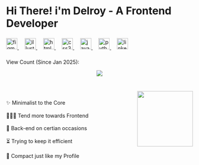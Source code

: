 <h1 align="left">Hi There! i'm Delroy - A Frontend Developer</h1>

###

<div align="left">
  <a href="https://www.figma.com/@delroy_09" target="_blank">
    <img src="https://cdn.jsdelivr.net/gh/devicons/devicon/icons/figma/figma-original.svg" height="30" alt="figma logo" />
  </a>
  <img width="12" />
  <a href="https://www.behance.net/delroypires" target="_blank">
    <img src="https://cdn.jsdelivr.net/gh/devicons/devicon/icons/illustrator/illustrator-plain.svg" height="30" alt="illustrator logo" />
  </a>
  <img width="12" />
  <a href="#">
    <img src="https://cdn.jsdelivr.net/gh/devicons/devicon/icons/html5/html5-original.svg" height="30" alt="html5 logo" />
  </a>
  <img width="12" />
  <a href="#">
    <img src="https://cdn.jsdelivr.net/gh/devicons/devicon/icons/css3/css3-original.svg" height="30" alt="css3 logo" />
  </a>
  <img width="12" />
  <a href="#">
    <img src="https://cdn.jsdelivr.net/gh/devicons/devicon/icons/javascript/javascript-original.svg" height="30" alt="javascript logo" />
  </a>
  <img width="12" />
  <a href="#">
    <img src="https://cdn.jsdelivr.net/gh/devicons/devicon/icons/python/python-original.svg" height="30" alt="python logo" />
  </a>
  <img width="12" />
  <a href="https://www.linkedin.com/in/delroy09" target="_blank">
    <img src="https://cdn.jsdelivr.net/gh/devicons/devicon/icons/linkedin/linkedin-original.svg" height="30" alt="linkedin logo" />
  </a>
</div>

###

<p>View Count (Since Jan 2025):</p>
<div align="center">
  <img src="https://profile-counter.glitch.me/Delroy09/count.svg?" />
</div>

###

<br clear="both">

<img align="right" height="150" src="https://imgflip.com/s/meme/Is-This-A-Pigeon.jpg" />

###

<p align="left">✨ Minimalist to the Core<br><br>🏃🏼‍➡️ Tend more towards Frontend<br><br>🍕 Back-end on certian occasions<br><br>⏳ Trying to keep it efficient<br><br>🥪 Compact just like my Profile</p>

###
